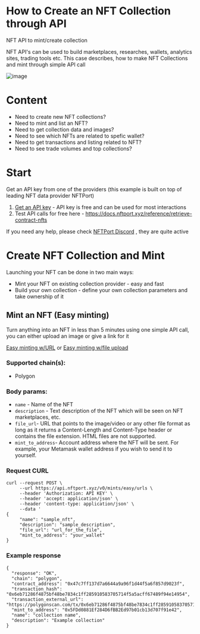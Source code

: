 # How to Create an NFT Collection through API
 
NFT API to mint/create collection

NFT API's can be used to build marketplaces, researches, wallets, analytics sites, trading tools etc. This case describes, how to make NFT Collections and mint through simple API call

![image](https://user-images.githubusercontent.com/9072132/209811041-3015bb2f-85b1-4117-8b2a-234b2c60bb65.png)


# Content

* Need to create new NFT collections?
* Need to mint and list an NFT?
* Need to get collection data and images?
* Need to see which NFTs are related to spefic wallet?
* Need to get transactions and listing related to NFT?
* Need to see trade volumes and top collections?

# Start

Get an API key from one of the providers (this example is built on top of leading NFT data provider NFTPort)

1. [Get an API key](https://www.nftport.xyz/?utm_source=GitHub&utm_medium=API+NFT&utm_campaign=Github) - API key is free and can be used for most interactions
2. Test API calls for free here - https://docs.nftport.xyz/reference/retrieve-contract-nfts

If you need any help, please check [NFTPort Discord](https://discord.gg/nftport) , they are quite active


# Create NFT Collection and Mint

Launching your NFT can be done in two main ways:
* Mint your NFT on existing collection provider - easy and fast
* Build your own collection - define your own collection parameters and take ownership of it

## Mint an NFT (Easy minting)
Turn anything into an NFT in less than 5 minutes using one simple API call, you can either upload an image or give a link for it

[Easy minting w/URL](https://docs.nftport.xyz/reference/easy-minting-urls) or [Easy minting w/file upload](https://docs.nftport.xyz/reference/easy-minting-file-upload)

### Supported chain(s): ###
* Polygon

### Body params: ###
* `name` - Name of the NFT
* `description` - Text description of the NFT which will be seen on NFT marketplaces, etc.
* `file_url`- URL that points to the image/video or any other file format as long as it returns a Content-Length and Content-Type header or contains the file extension. HTML files are not supported.
* `mint_to_address`- Account address where the NFT will be sent. For example, your Metamask wallet address if you wish to send it to yourself.

### Request CURL ###
```
curl --request POST \
     --url https://api.nftport.xyz/v0/mints/easy/urls \
     --header 'Authorization: API KEY' \
     --header 'accept: application/json' \
     --header 'content-type: application/json' \
     --data '
{
     "name": "sample_nft",
     "description": "sample_description",
     "file_url": "url_for_the_file",
     "mint_to_address": "your_wallet"
}
```
### Example response ###
```
{
  "response": "OK",
  "chain": "polygon",
  "contract_address": "0x47c7ff137d7a6644a9a96f1d44f5a6f857d9023f",
  "transaction_hash": "0x6eb71286f4875bf48be7834c1ff285910583705714f5a5acff67489f94e14954",
  "transaction_external_url": "https://polygonscan.com/tx/0x6eb71286f4875bf48be7834c1ff285910583705714f5a5acff67489f94e14954",
  "mint_to_address": "0x5FDd0881Ef284D6fBB2Ed97b01cb13d707f91e42",
  "name": "collection name",
  "description": "Example collection"
}
```
